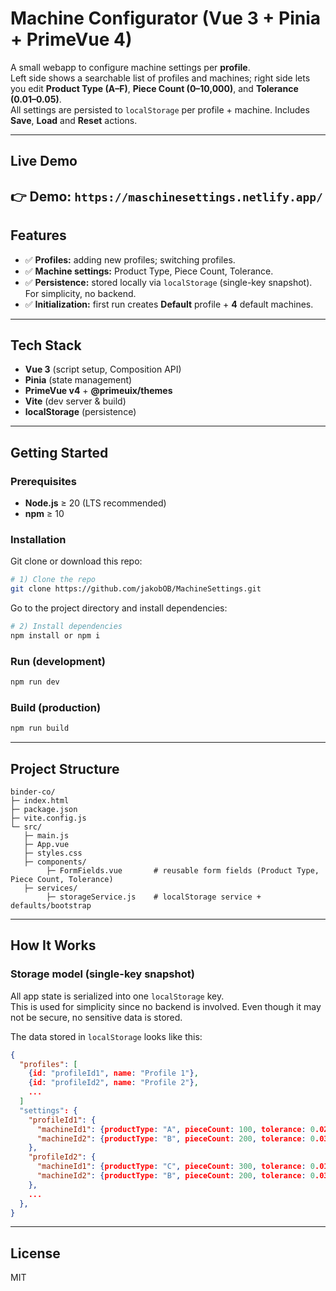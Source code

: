 # Machine Configurator (Vue 3 + Pinia + PrimeVue 4)

A small webapp to configure machine settings per **profile**.  
Left side shows a searchable list of profiles and machines; right side lets you edit **Product Type (A–F)**, **Piece Count (0–10,000)**, and **Tolerance (0.01–0.05)**.  
All settings are persisted to `localStorage` per profile + machine. Includes **Save**, **Load** and **Reset** actions.

---

## Live Demo

👉 **Demo:** 
`https://maschinesettings.netlify.app/`
---

## Features

- ✅ **Profiles:** adding new profiles; switching profiles.
- ✅ **Machine settings:** Product Type, Piece Count, Tolerance.
- ✅ **Persistence:** stored locally via `localStorage` (single-key snapshot). For simplicity, no backend.
- ✅ **Initialization:** first run creates **Default** profile + **4** default machines.
---

## Tech Stack

- **Vue 3** (script setup, Composition API)
- **Pinia** (state management)
- **PrimeVue v4** + **@primeuix/themes**
- **Vite** (dev server & build)
- **localStorage** (persistence)

---

## Getting Started

### Prerequisites
- **Node.js** ≥ 20 (LTS recommended)
- **npm** ≥ 10

### Installation
Git clone or download this repo:
```bash
# 1) Clone the repo
git clone https://github.com/jakobOB/MachineSettings.git
```

Go to the project directory and install dependencies:
```bash
# 2) Install dependencies
npm install or npm i
```

### Run (development)

```bash
npm run dev
```

### Build (production)

```bash
npm run build
```

---

## Project Structure

```
binder-co/
├─ index.html
├─ package.json
├─ vite.config.js
└─ src/
   ├─ main.js
   ├─ App.vue
   ├─ styles.css
   ├─ components/
        ├─ FormFields.vue       # reusable form fields (Product Type, Piece Count, Tolerance)
   ├─ services/
        ├─ storageService.js    # localStorage service + defaults/bootstrap
```

---


## How It Works

### Storage model (single-key snapshot)
All app state is serialized into one `localStorage` key.  
This is used for simplicity since no backend is involved. Even though it may not be secure, no sensitive data is stored.

The data stored in `localStorage` looks like this:
```json
{
  "profiles": [
    {id: "profileId1", name: "Profile 1"},
    {id: "profileId2", name: "Profile 2"},
    ...
  ]
  "settings": {
    "profileId1": {
      "machineId1": {productType: "A", pieceCount: 100, tolerance: 0.02},
      "machineId2": {productType: "B", pieceCount: 200, tolerance: 0.03}
    },
    "profileId2": {
      "machineId1": {productType: "C", pieceCount: 300, tolerance: 0.01},
      "machineId2": {productType: "B", pieceCount: 200, tolerance: 0.03}
    },
    ...
  },
}
```

---
## License

MIT
